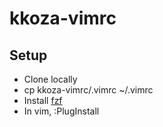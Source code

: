 # kkoza-vimrc

## Setup
 - Clone locally
 - cp kkoza-vimrc/.vimrc ~/.vimrc
 - Install [fzf](https://github.com/junegunn/fzf)
 - In vim, :PlugInstall
